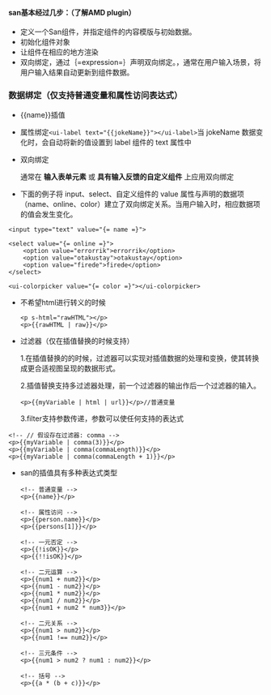 #### san基本经过几步：（了解AMD plugin）

- 定义一个San组件，并指定组件的内容模版与初始数据。
- 初始化组件对象
- 让组件在相应的地方渲染
- 双向绑定，通过｛=expression=｝声明双向绑定。，通常在用户输入场景，将用户输入结果自动更新到组件数据。

### 数据绑定（仅支持普通变量和属性访问表达式）

- {{name}}插值

- 属性绑定`<ui-label text="{{jokeName}}"></ui-label>`当 jokeName 数据变化时，会自动将新的值设置到 label 组件的 text 属性中

- 双向绑定

  通常在 **输入表单元素** 或 **具有输入反馈的自定义组件** 上应用双向绑定

- 下面的例子将 input、select、自定义组件的 value 属性与声明的数据项（name、online、color）建立了双向绑定关系。当用户输入时，相应数据项的值会发生变化。


```
<input type="text" value="{= name =}">

<select value="{= online =}">
    <option value="errorrik">errorrik</option>
    <option value="otakustay">otakustay</option>
    <option value="firede">firede</option>
</select>

<ui-colorpicker value="{= color =}"></ui-colorpicker>
```

- 不希望html进行转义的时候

  ```
  <p s-html="rawHTML"></p>
  <p>{{rawHTML | raw}}</p>

  ```

- 过滤器（仅在插值替换的时候支持）

  1.在插值替换的的时候，过滤器可以实现对插值数据的处理和变换，使其转换成更合适视图呈现的数据形式。

  2.插值替换支持多过滤器处理，前一个过滤器的输出作后一个过滤器的输入。

  ```
  <p>{{myVariable | html | url}}</p>//普通变量
  ```

  3.filter支持参数传递，参数可以使任何支持的表达式

```
<!-- // 假设存在过滤器: comma -->
<p>{{myVariable | comma(3)}}</p>
<p>{{myVariable | comma(commaLength)}}</p>
<p>{{myVariable | comma(commaLength + 1)}}</p>

```

- san的插值具有多种表达式类型

  ```
  <!-- 普通变量 -->
  <p>{{name}}</p>

  <!-- 属性访问 -->
  <p>{{person.name}}</p>
  <p>{{persons[1]}}</p>

  <!-- 一元否定 -->
  <p>{{!isOK}}</p>
  <p>{{!!isOK}}</p>

  <!-- 二元运算 -->
  <p>{{num1 + num2}}</p>
  <p>{{num1 - num2}}</p>
  <p>{{num1 * num2}}</p>
  <p>{{num1 / num2}}</p>
  <p>{{num1 + num2 * num3}}</p>

  <!-- 二元关系 -->
  <p>{{num1 > num2}}</p>
  <p>{{num1 !== num2}}</p>

  <!-- 三元条件 -->
  <p>{{num1 > num2 ? num1 : num2}}</p>

  <!-- 括号 -->
  <p>{{a * (b + c)}}</p>
  ```

  ​
